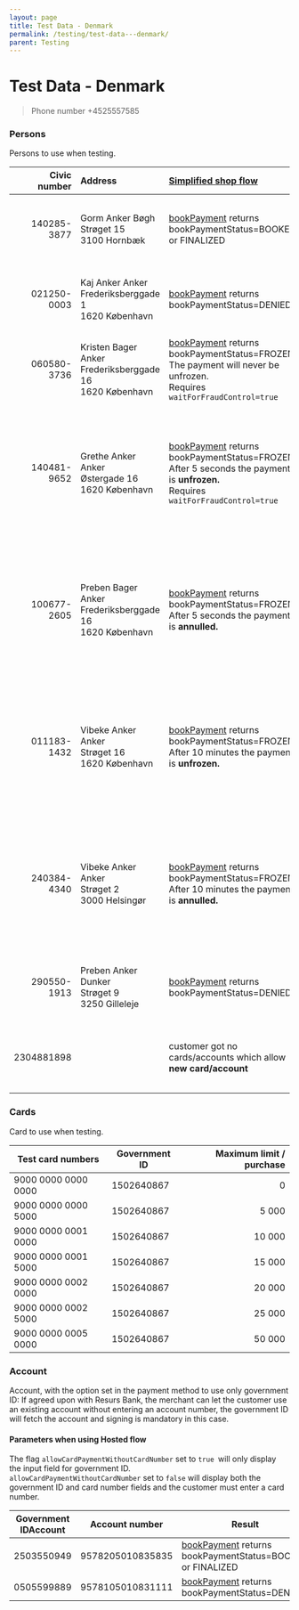 ```yaml
---
layout: page
title: Test Data - Denmark
permalink: /testing/test-data---denmark/
parent: Testing
---
```



# Test Data - Denmark 

> Phone number +4525557585

### Persons
Persons to use when testing.

| Civic number | Address | [Simplified shop flow](/simplified-flow-api/)                                                                                                                                 | Merchant API  |
|------------:|:--------|:------------------------------------------------------------------------------------------------------------------------------------------------------------------------------|:-------------------------------|
| 140285-3877  | Gorm Anker Bøgh<br>Strøget 15<br>3100 Hornbæk | [bookPayment](/simplified-flow-api/bookpayment/)  returns bookPaymentStatus=BOOKED or FINALIZED                                                                               | [Get payment](https://merchant-api.resurs.com/docs/v2/merchant_payments_v2#/Payment%20information/getPayment) returns status ACCEPTED<br>Callback AUTHORIZATION will be sent with status AUTHORIZED  |
| 021250-0003  | Kaj Anker Anker<br>Frederiksberggade 1<br>1620 København | [bookPayment](/simplified-flow-api/bookpayment/) returns bookPaymentStatus=DENIED                                                                                             | [Get payment](https://merchant-api.resurs.com/docs/v2/merchant_payments_v2#/Payment%20information/getPayment) returns status REJECTED<br>Callback AUTHORIZATION will be sent with status REJECTED |
| 060580-3736  | Kristen Bager Anker<br>Frederiksberggade 16<br>1620 København | [bookPayment](/simplified-flow-api/bookpayment/) returns bookPaymentStatus=FROZEN The payment will never be unfrozen.<br>Requires `waitForFraudControl=true`                  | [Get payment](https://merchant-api.resurs.com/docs/v2/merchant_payments_v2#/Payment%20information/getPayment) returns status FROZEN<br>Callback AUTHORIZATION will be sent with status FROZEN |
| 140481-9652  | Grethe Anker Anker<br>Østergade 16<br>1620 København | [bookPayment](/simplified-flow-api/bookpayment/) returns bookPaymentStatus=FROZEN<br>After 5 seconds the payment is **unfrozen.**<br>Requires `waitForFraudControl=true`      | [Get payment](https://merchant-api.resurs.com/docs/v2/merchant_payments_v2#/Payment%20information/getPayment) returns status FROZEN<br>After 5 seconds the payment is **unfrozen**<br>Callback AUTHORIZATION will be sent with status FROZEN then AUTHORIZED<br>Requires handleFrozenPayments is true  |
| 100677-2605  | Preben Bager Anker<br>Frederiksberggade 16<br>1620 København | [bookPayment](/simplified-flow-api/bookpayment/) returns bookPaymentStatus=FROZEN<br>After 5 seconds the payment is **annulled.**                                             | [Get payment](https://merchant-api.resurs.com/docs/v2/merchant_payments_v2#/Payment%20information/getPayment) returns status FROZEN<br>After 5 seconds the payment is **annulled**<br>Callback AUTHORIZATION will be sent with status FROZEN then REJECTED<br>Requires handleFrozenPayments is true |
| 011183-1432  | Vibeke Anker Anker<br>Strøget 16<br>1620 København | [bookPayment](/simplified-flow-api/bookpayment/) returns bookPaymentStatus=FROZEN<br>After 10 minutes the payment is **unfrozen.**                                            | [Get payment](https://merchant-api.resurs.com/docs/v2/merchant_payments_v2#/Payment%20information/getPayment) returns status FROZEN<br>After 10 minutes the payment is **unfrozen**<br>Callback AUTHORIZATION will be sent with status FROZEN then AUTHORIZED<br>Requires handleFrozenPayments is true |
| 240384-4340  | Vibeke Anker Anker<br>Strøget 2<br>3000 Helsingør | [bookPayment](/simplified-flow-api/bookpayment/) returns bookPaymentStatus=FROZEN<br>After 10 minutes the payment is **annulled.**                                            | [Get payment](https://merchant-api.resurs.com/docs/v2/merchant_payments_v2#/Payment%20information/getPayment) returns status FROZEN<br>After 10 minutes the payment is **annulled**<br>Callback AUTHORIZATION will be sent with status FROZEN then REJECTED<br>Requires handleFrozenPayments is true |
| 290550-1913  | Preben Anker Dunker<br>Strøget 9<br>3250 Gilleleje | [bookPayment](/simplified-flow-api/bookpayment/) returns bookPaymentStatus=DENIED                                                                                             | [Get payment](https://merchant-api.resurs.com/docs/v2/merchant_payments_v2#/Payment%20information/getPayment) returns status REJECTED<br>Callback AUTHORIZATION will be sent with status REJECTED  |
| 2304881898   |       | customer got no cards/accounts which allow **new card/account**                                                                                                               | [Get payment](https://merchant-api.resurs.com/docs/v2/merchant_payments_v2#/Payment%20information/getPayment) returns status ACCEPTED<br>Callback AUTHORIZATION will be sent with status AUTHORIZED  |

### Cards
Card to use when testing.

| Test card numbers   | Government ID | Maximum limit / purchase |
|---------------------|---------------|-------------------------:|
| 9000 0000 0000 0000 | 1502640867    |                        0 |
| 9000 0000 0000 5000 | 1502640867    |                    5 000 |
| 9000 0000 0001 0000 | 1502640867    |                   10 000 |
| 9000 0000 0001 5000 | 1502640867    |                   15 000 |
| 9000 0000 0002 0000 | 1502640867    |                   20 000 |
| 9000 0000 0002 5000 | 1502640867    |                   25 000 |
| 9000 0000 0005 0000 | 1502640867    |                   50 000 |

### Account
Account, with the option set in the payment method to use only
government ID: If agreed upon with Resurs Bank, the merchant can let the
customer use an existing account without entering an account number, the
government ID will fetch the account and signing is mandatory in this
case.

#### Parameters when using Hosted flow
The flag `allowCardPaymentWithoutCardNumber` set to `true `will only
display the input field for government ID.  
`allowCardPaymentWithoutCardNumber` set to `false` will display both the
government ID and card number fields and the customer must enter a card
number.

| Government IDAccount  | Account number     | Result                                                                    |
|-----------------------|--------------------|---------------------------------------------------------------------------|
|  2503550949           |  9578205010835835  | [bookPayment](/simplified-flow-api/bookpayment/)  returns bookPaymentStatus=BOOKED or FINALIZED |
| 0505599889            | 9578105010831111   | [bookPayment](/simplified-flow-api/bookpayment/) returns bookPaymentStatus=DENIED               |

